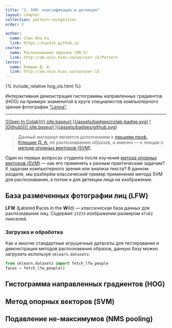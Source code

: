 ```yaml
---
title: "2. SVM: классификация и детекция"
layout: chapter
collection: pattern-recognition
order: 2

author:
  name: Chan Kha Vu
  link: https://hav4ik.github.io
course:
  name: Распознавание образов (ОМ-5)
  link: http://om.univ.kiev.ua/ua/user-15/Pattern
lector:
  name: Клюшин Д. А.
  link: http://om.univ.kiev.ua/ua/user-15
---
```



<div id="hogvis_image"></div>
{% include_relative hog_vis.html %}

Интерактивная демонстрация гистограммы направленных градиентов (HOG) на примере знаменитой в круге специалистов компьютерного зрения фотографии ["Lenna"][lenna].
<hr>

[![Open In Colab]({{ site.baseurl }}/assets/badges/colab-badge.svg)](#)
[![Github]({{ site.baseurl }}/assets/badges/github.svg)](#)

> Данный материал является дополнением к [лекциям проф. Клюшин Д. А.][klyushin] по распознаванию образов, а именно &mdash; к лекции о [методе опорных векторов (SVM)][klyushin-svm].

Один из первых вопросах студента после изучения [метода опорных векторов (SVM)][svm] &mdash; как его применять к разным практическим задачам? К задачам компьютерного зрения или анализа текста? В данном разделе, мы разберём классический пример применения метода SVM для распознавания, а потом и для детекции лица на изображении.

## База размеченных фотографии лиц (LFW)

**LFW** (**L**abeled **F**aces in the **W**ild) &mdash; классическая база данных для распознавания лиц. Содержит `13233` изображении размером `47x62` пикселей.

### Загрузка и обработка

Как и многие стандартные игрушечные датасеты для тестирования и демонстрации методов распознавания образов, данную базу можно загрузить используя `sklearn.datasets`:

```python
from sklearn.datasets import fetch_lfw_people
faces = fetch_lfw_people()
```



## Гистограмма направленных градиентов (HOG)


## Метод опорных векторов (SVM)


## Подавление не-максимумов (NMS pooling)




[lenna]: https://en.wikipedia.org/wiki/Lenna
[klyushin]: http://om.univ.kiev.ua/ua/user-15/Pattern
[klyushin-svm]: http://om.univ.kiev.ua/users_upload/15/upload/file/pr_lecture_07.pdf
[svm]: https://ru.wikipedia.org/wiki/%D0%9C%D0%B5%D1%82%D0%BE%D0%B4_%D0%BE%D0%BF%D0%BE%D1%80%D0%BD%D1%8B%D1%85_%D0%B2%D0%B5%D0%BA%D1%82%D0%BE%D1%80%D0%BE%D0%B2